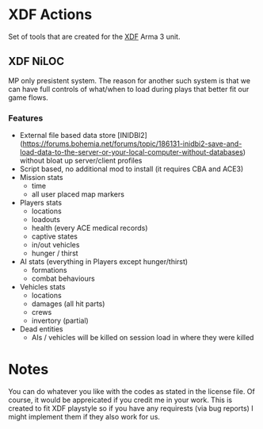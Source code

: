 # XDF Actions
Set of tools that are created for the [XDF](https://www.youtube.com/user/Xtremedefenceforce/channels) Arma 3 unit.

## XDF NiLOC
MP only presistent system. The reason for another such system is that we can have full controls of what/when to load during plays that better fit our game flows.

### Features
- External file based data store [INIDBI2] (https://forums.bohemia.net/forums/topic/186131-inidbi2-save-and-load-data-to-the-server-or-your-local-computer-without-databases) without bloat up server/client profiles
- Script based, no additional mod to install (it requires CBA and ACE3)
- Mission stats
  - time
  - all user placed map markers
- Players stats
  - locations
  - loadouts
  - health (every ACE medical records)
  - captive states
  - in/out vehicles
  - hunger / thirst
- AI stats (everything in Players except hunger/thirst)
  - formations
  - combat behaviours
- Vehicles stats
  - locations
  - damages (all hit parts)
  - crews
  - invertory (partial)
- Dead entities
  - AIs / vehicles will be killed on session load in where they were killed

# Notes
You can do whatever you like with the codes as stated in the license file. Of course, it would be appreicated if you credit me in your work. This is created to fit XDF playstyle so if you have any requirests (via bug reports) I might implement them if they also work for us.
